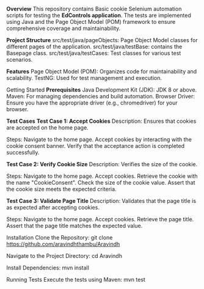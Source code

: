 **Overview**
This repository contains Basic cookie Selenium automation scripts for testing the **EdControls application**. 
The tests are implemented using Java and the Page Object Model (POM) framework to ensure comprehensive coverage and maintainability.

**Project Structure**
src/test/java/pageObjects: Page Object Model classes for different pages of the application.
src/test/java/testBase: contains the Basepage class.
src/test/java/testCases: Test classes for various test scenarios.

**Features**
Page Object Model (POM): Organizes code for maintainability and scalability.
TestNG: Used for test management and execution.

Getting Started
**Prerequisites**
Java Development Kit (JDK): JDK 8 or above.
Maven: For managing dependencies and build automation.
Browser Driver: Ensure you have the appropriate driver (e.g., chromedriver) for your browser.

**Test Cases**
**Test Case 1: Accept Cookies**
Description: Ensures that cookies are accepted on the home page.

Steps:
Navigate to the home page.
Accept cookies by interacting with the cookie consent banner.
Verify that the acceptance action is completed successfully.

**Test Case 2: Verify Cookie Size**
Description: Verifies the size of the cookie.

Steps:
Navigate to the home page.
Accept cookies.
Retrieve the cookie with the name "CookieConsent".
Check the size of the cookie value.
Assert that the cookie size meets the expected criteria.

**Test Case 3: Validate Page Title**
Description: Validates that the page title is as expected after accepting cookies.

Steps:
Navigate to the home page.
Accept cookies.
Retrieve the page title.
Assert that the page title matches the expected value.

Installation
Clone the Repository:
git clone https://github.com/aravindhthambu/Aravindh

Navigate to the Project Directory:
cd Aravindh

Install Dependencies:
mvn install

Running Tests
Execute the tests using Maven:
mvn test
